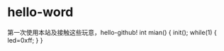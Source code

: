 # hello-word
第一次使用本站及接触这些玩意，hello-github!
int mian()
{
  init();
  while(1)
  {
    led=0xff; 
  }
}
